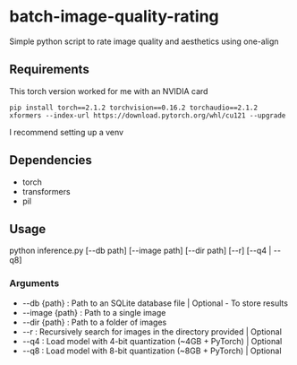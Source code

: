 # batch-image-quality-rating
Simple python script to rate image quality and aesthetics using one-align

## Requirements
This torch version worked for me with an NVIDIA card

```shell
pip install torch==2.1.2 torchvision==0.16.2 torchaudio==2.1.2 xformers --index-url https://download.pytorch.org/whl/cu121 --upgrade
```

I recommend setting up a venv

## Dependencies
- torch
- transformers
- pil

## Usage
python inference.py [--db path] [--image path] [--dir path] [--r] [--q4 | --q8]

### Arguments
- --db {path} : Path to an SQLite database file | Optional - To store results
- --image {path} : Path to a single image
- --dir {path} : Path to a folder of images
- --r : Recursively search for images in the directory provided | Optional
- --q4 : Load model with 4-bit quantization (~4GB + PyTorch) | Optional
- --q8 : Load model with 8-bit quantization (~8GB + PyTorch) | Optional
